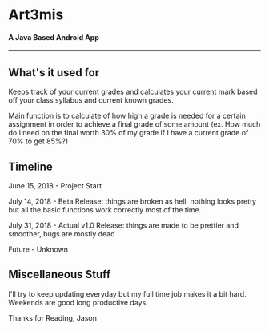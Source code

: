 # Art3mis
#### A Java Based Android App
----------------
## What's it used for

Keeps track of your current grades and calculates your current mark based off your class syllabus and current known grades.

Main function is to calculate of how high a grade is needed for a certain assignment in order to achieve a final grade of some amount (ex. How much do I need on the final worth 30% of my grade if I have a current grade of 70% to get 85%?)

## Timeline

June 15, 2018 - Project Start

July 14, 2018 - Beta Release: things are broken as hell, nothing looks pretty but all the basic functions work correctly most of the time.

July 31, 2018 - Actual v1.0 Release: things are made to be prettier and smoother, bugs are mostly dead

Future - Unknown

## Miscellaneous Stuff

I'll try to keep updating everyday but my full time job makes it a bit hard. Weekends are good long productive days.

Thanks for Reading,
Jason



